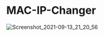 # MAC-IP-Changer
![Screenshot_2021-09-13_21_20_56](https://user-images.githubusercontent.com/63962758/133116999-cef4cd72-1f9e-4cf3-80b3-74970b70d283.png)
